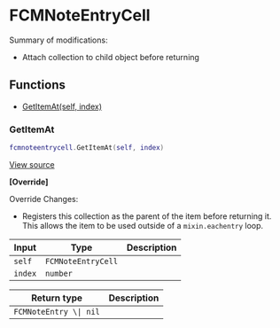 # FCMNoteEntryCell

Summary of modifications:
- Attach collection to child object before returning

## Functions

- [GetItemAt(self, index)](#getitemat)

### GetItemAt

```lua
fcmnoteentrycell.GetItemAt(self, index)
```

[View source](https://github.com/finale-lua/lua-scripts/tree/refs/heads/master/src/mixin/FCMNoteEntryCell.lua#L29)

**[Override]**

Override Changes:
- Registers this collection as the parent of the item before returning it.
This allows the item to be used outside of a `mixin.eachentry` loop.

| Input | Type | Description |
| ----- | ---- | ----------- |
| `self` | `FCMNoteEntryCell` |  |
| `index` | `number` |  |

| Return type | Description |
| ----------- | ----------- |
| `FCMNoteEntry \\| nil` |  |
